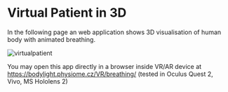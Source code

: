 # Virtual Patient in 3D

In the following page an web application shows 3D visualisation of human body with animated breathing. 


![virtualpatient](virtualpatient.gif)

You may open this app directly in a browser inside VR/AR device at https://bodylight.physiome.cz/VR/breathing/ (tested in Oculus Quest 2, Vivo, MS Hololens 2)



